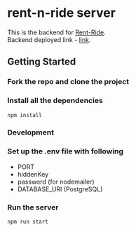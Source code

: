 ﻿# rent-n-ride server

This is the backend for [Rent-Ride](https://github.com/oeuvars/Rent-Ride). </br>
Backend deployed link - [link](https://rent-n-ride-ts-production.up.railway.app/).

## Getting Started

### Fork the repo and clone the project

### Install all the dependencies
```
npm install
```
### Development
### Set up the .env file with following 
- PORT
- hiddenKey
- password (for nodemailer)
- DATABASE_URI (PostgreSQL)

### Run the server
```
npm run start
```
